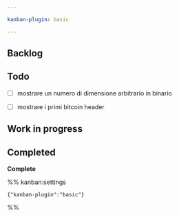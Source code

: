 ```yaml
---

kanban-plugin: basic

---
```


## Backlog

## Todo

- [ ] mostrare un numero di dimensione arbitrario in binario

- [ ] mostrare i primi bitcoin header

## Work in progress

## Completed

**Complete**


%% kanban:settings
```
{"kanban-plugin":"basic"}
```
%%
